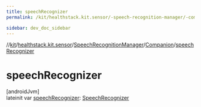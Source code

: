 ```yaml
---
title: speechRecognizer
permalink: /kit/healthstack.kit.sensor/-speech-recognition-manager/-companion/speech-recognizer.html

sidebar: dev_doc_sidebar
---
```

//[kit](../../../../index.html)/[healthstack.kit.sensor](../../index.html)/[SpeechRecognitionManager](../index.html)/[Companion](index.html)/[speechRecognizer](speech-recognizer.html)



# speechRecognizer



[androidJvm]\
lateinit var [speechRecognizer](speech-recognizer.html): [SpeechRecognizer](https://developer.android.com/reference/kotlin/android/speech/SpeechRecognizer.html)




